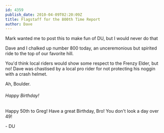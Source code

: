 ```yaml
---
id: 4359
publish_date: 2010-04-09T02:20:09Z
title: Flagstaff for the 800th Time Report
author: Dave
---
```

  
Mark wanted me to post this to make fun of DU, but I would never do that

Dave and I chalked up number 800 today, an unceremonious but spirited ride to the top of our favorite hill.

You'd think local riders would show some respect to the Frenzy Elder, but no! Dave was chastised by a local pro rider for not protecting his noggin with a crash helmet.

Ah, Boulder.

###### Happy Birthday!

Happy 50th to Greg! Have a great Birthday, Bro! You don't look a day over 49!

\- DU